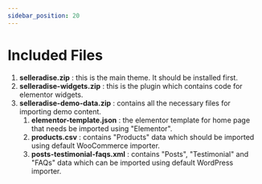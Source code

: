 ```yaml
---
sidebar_position: 20
---
```


# Included Files

1. **selleradise.zip** : this is the main theme. It should be installed first.
2. **selleradise-widgets.zip** : this is the plugin which contains code for elementor widgets.
3. **selleradise-demo-data.zip** : contains all the necessary files for importing demo content.
   1. **elementor-template.json** : the elementor template for home page that needs be imported using "Elementor".
   2. **products.csv** : contains "Products" data which should be imported using default WooCommerce importer.
   3. **posts-testimonial-faqs.xml** : contains "Posts", "Testimonial" and "FAQs" data which can be imported using default WordPress importer.
